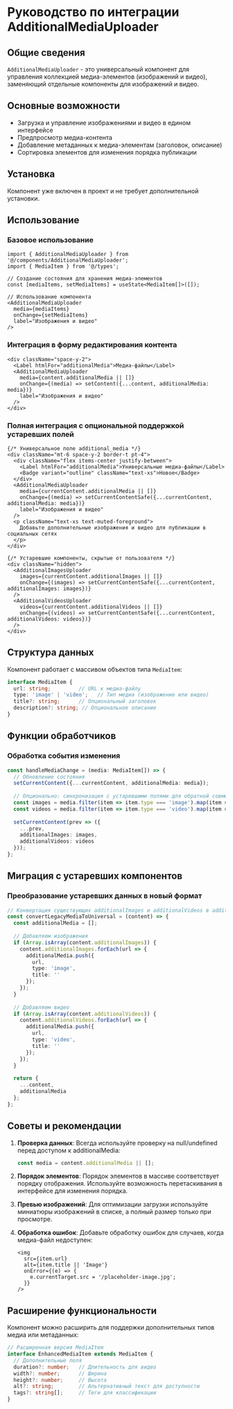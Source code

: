 # Руководство по интеграции AdditionalMediaUploader

## Общие сведения

`AdditionalMediaUploader` - это универсальный компонент для управления коллекцией медиа-элементов (изображений и видео), 
заменяющий отдельные компоненты для изображений и видео.

## Основные возможности

- Загрузка и управление изображениями и видео в едином интерфейсе
- Предпросмотр медиа-контента
- Добавление метаданных к медиа-элементам (заголовок, описание)
- Сортировка элементов для изменения порядка публикации

## Установка

Компонент уже включен в проект и не требует дополнительной установки.

## Использование

### Базовое использование

```tsx
import { AdditionalMediaUploader } from '@/components/AdditionalMediaUploader';
import { MediaItem } from '@/types';

// Создание состояния для хранения медиа-элементов
const [mediaItems, setMediaItems] = useState<MediaItem[]>([]);

// Использование компонента
<AdditionalMediaUploader
  media={mediaItems}
  onChange={setMediaItems}
  label="Изображения и видео"
/>
```

### Интеграция в форму редактирования контента

```tsx
<div className="space-y-2">
  <Label htmlFor="additionalMedia">Медиа-файлы</Label>
  <AdditionalMediaUploader
    media={content.additionalMedia || []}
    onChange={(media) => setContent({...content, additionalMedia: media})}
    label="Изображения и видео"
  />
</div>
```

### Полная интеграция с опциональной поддержкой устаревших полей

```tsx
{/* Универсальное поле additional_media */}
<div className="mt-6 space-y-2 border-t pt-4">
  <div className="flex items-center justify-between">
    <Label htmlFor="additionalMedia">Универсальные медиа-файлы</Label>
    <Badge variant="outline" className="text-xs">Новое</Badge>
  </div>
  <AdditionalMediaUploader
    media={currentContent.additionalMedia || []}
    onChange={(media) => setCurrentContentSafe({...currentContent, additionalMedia: media})}
    label="Изображения и видео"
  />
  <p className="text-xs text-muted-foreground">
    Добавьте дополнительные изображения и видео для публикации в социальных сетях
  </p>
</div>

{/* Устаревшие компоненты, скрытые от пользователя */}
<div className="hidden">
  <AdditionalImagesUploader
    images={currentContent.additionalImages || []}
    onChange={(images) => setCurrentContentSafe({...currentContent, additionalImages: images})}
  />
  <AdditionalVideosUploader
    videos={currentContent.additionalVideos || []}
    onChange={(videos) => setCurrentContentSafe({...currentContent, additionalVideos: videos})}
  />
</div>
```

## Структура данных

Компонент работает с массивом объектов типа `MediaItem`:

```typescript
interface MediaItem {
  url: string;         // URL к медиа-файлу
  type: 'image' | 'video';   // Тип медиа (изображение или видео)
  title?: string;      // Опциональный заголовок
  description?: string; // Опциональное описание
}
```

## Функции обработчиков

### Обработка события изменения

```typescript
const handleMediaChange = (media: MediaItem[]) => {
  // Обновление состояния
  setCurrentContent({...currentContent, additionalMedia: media});
  
  // Опционально: синхронизация с устаревшими полями для обратной совместимости
  const images = media.filter(item => item.type === 'image').map(item => item.url);
  const videos = media.filter(item => item.type === 'video').map(item => item.url);
  
  setCurrentContent(prev => ({
    ...prev,
    additionalImages: images,
    additionalVideos: videos
  }));
};
```

## Миграция с устаревших компонентов

### Преобразование устаревших данных в новый формат

```typescript
// Конвертация существующих additionalImages и additionalVideos в additionalMedia
const convertLegacyMediaToUniversal = (content) => {
  const additionalMedia = [];
  
  // Добавляем изображения
  if (Array.isArray(content.additionalImages)) {
    content.additionalImages.forEach(url => {
      additionalMedia.push({
        url,
        type: 'image',
        title: ''
      });
    });
  }
  
  // Добавляем видео
  if (Array.isArray(content.additionalVideos)) {
    content.additionalVideos.forEach(url => {
      additionalMedia.push({
        url,
        type: 'video',
        title: ''
      });
    });
  }
  
  return {
    ...content,
    additionalMedia
  };
};
```

## Советы и рекомендации

1. **Проверка данных**: Всегда используйте проверку на null/undefined перед доступом к additionalMedia:
   ```typescript
   const media = content.additionalMedia || [];
   ```

2. **Порядок элементов**: Порядок элементов в массиве соответствует порядку отображения. Используйте 
   возможность перетаскивания в интерфейсе для изменения порядка.

3. **Превью изображений**: Для оптимизации загрузки используйте миниатюры изображений в списке, 
   а полный размер только при просмотре.

4. **Обработка ошибок**: Добавьте обработку ошибок для случаев, когда медиа-файл недоступен:
   ```tsx
   <img 
     src={item.url} 
     alt={item.title || 'Image'} 
     onError={(e) => {
       e.currentTarget.src = '/placeholder-image.jpg';
     }}
   />
   ```

## Расширение функциональности

Компонент можно расширить для поддержки дополнительных типов медиа или метаданных:

```typescript
// Расширенная версия MediaItem
interface EnhancedMediaItem extends MediaItem {
  // Дополнительные поля
  duration?: number;   // Длительность для видео
  width?: number;      // Ширина
  height?: number;     // Высота
  alt?: string;        // Альтернативный текст для доступности
  tags?: string[];     // Теги для классификации
}
```